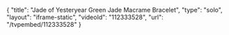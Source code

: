 {
    "title": "Jade of Yesteryear Green Jade Macrame Bracelet",
    "type": "solo",
    "layout": "iframe-static",
    "videoId": "112333528",
    "url": "\/tvpembed\/112333528"
}